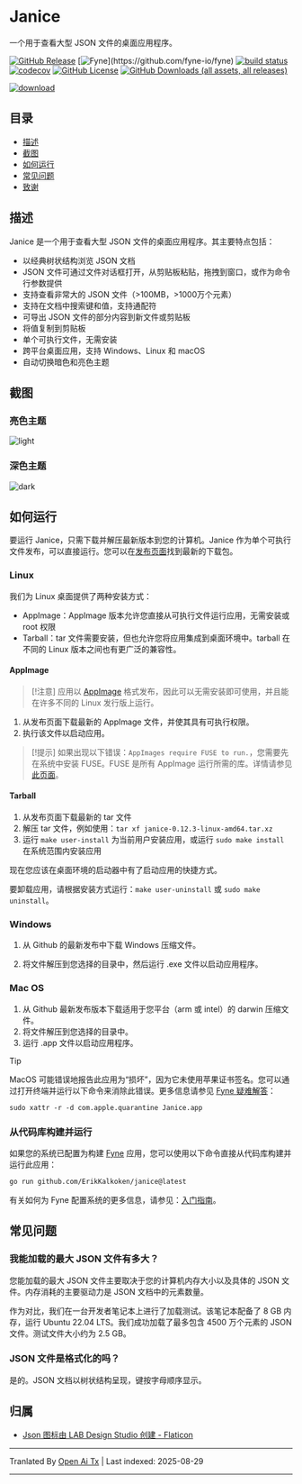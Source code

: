 # Janice

一个用于查看大型 JSON 文件的桌面应用程序。

[![GitHub Release](https://img.shields.io/github/v/release/ErikKalkoken/janice)](https://github.com/ErikKalkoken/janice)
[![Fyne](https://img.shields.io/badge/dynamic/regex?url=https%3A%2F%2Fgithub.com%2FErikKalkoken%2Fjanice%2Fblob%2Fmain%2Fgo.mod&search=fyne%5C.io%5C%2Ffyne%5C%2Fv2%20(v%5Cd*%5C.%5Cd*%5C.%5Cd*)&replace=%241&label=Fyne&cacheSeconds=https%3A%2F%2Fgithub.com%2Ffyne-io%2Ffyne)](https://github.com/fyne-io/fyne)
[![build status](https://github.com/ErikKalkoken/janice/actions/workflows/ci-cd.yml/badge.svg)](https://github.com/ErikKalkoken/janice/actions/workflows/ci-cd.yml)
[![codecov](https://codecov.io/gh/ErikKalkoken/janice/graph/badge.svg?token=nei6PLRXrD)](https://codecov.io/gh/ErikKalkoken/janice)
[![GitHub License](https://img.shields.io/github/license/ErikKalkoken/janice)](https://github.com/ErikKalkoken/janice)
[![GitHub Downloads (all assets, all releases)](https://img.shields.io/github/downloads/ErikKalkoken/janice/total)](https://github.com/ErikKalkoken/janice/releases)

[![download](https://github.com/user-attachments/assets/c8de336f-8c42-4501-86bb-dbc9c66db1f0)](https://github.com/ErikKalkoken/janice/releases/latest)

## 目录

- [描述](#description)
- [截图](#screenshots)
- [如何运行](#how-to-run)
- [常见问题](#faq)
- [致谢](#attributions)

## 描述

Janice 是一个用于查看大型 JSON 文件的桌面应用程序。其主要特点包括：

- 以经典树状结构浏览 JSON 文档
- JSON 文件可通过文件对话框打开，从剪贴板粘贴，拖拽到窗口，或作为命令行参数提供
- 支持查看非常大的 JSON 文件（>100MB，>1000万个元素）
- 支持在文档中搜索键和值，支持通配符
- 可导出 JSON 文件的部分内容到新文件或剪贴板
- 将值复制到剪贴板
- 单个可执行文件，无需安装
- 跨平台桌面应用，支持 Windows、Linux 和 macOS
- 自动切换暗色和亮色主题

## 截图

### 亮色主题

![light](https://cdn.imgpile.com/f/0IrYBjJ_xl.png)
### 深色主题

![dark](https://cdn.imgpile.com/f/bdQBc3q_xl.png)

## 如何运行

要运行 Janice，只需下载并解压最新版本到您的计算机。Janice 作为单个可执行文件发布，可以直接运行。您可以在[发布页面](https://github.com/ErikKalkoken/janice/releases)找到最新的下载包。

### Linux

我们为 Linux 桌面提供了两种安装方式：

- AppImage：AppImage 版本允许您直接从可执行文件运行应用，无需安装或 root 权限
- Tarball：tar 文件需要安装，但也允许您将应用集成到桌面环境中。tarball 在不同的 Linux 版本之间也有更广泛的兼容性。

#### AppImage

> [!注意]
> 应用以 [AppImage](https://appimage.org/) 格式发布，因此可以无需安装即可使用，并且能在许多不同的 Linux 发行版上运行。

1. 从发布页面下载最新的 AppImage 文件，并使其具有可执行权限。
1. 执行该文件以启动应用。

> [!提示]
> 如果出现以下错误：`AppImages require FUSE to run.`，您需要先在系统中安装 FUSE。FUSE 是所有 AppImage 运行所需的库。详情请参见[此页面](https://docs.appimage.org/user-guide/troubleshooting/fuse.html#the-appimage-tells-me-it-needs-fuse-to-run)。

#### Tarball

1. 从发布页面下载最新的 tar 文件
1. 解压 tar 文件，例如使用：`tar xf janice-0.12.3-linux-amd64.tar.xz`
1. 运行 `make user-install` 为当前用户安装应用，或运行 `sudo make install` 在系统范围内安装应用

现在您应该在桌面环境的启动器中有了启动应用的快捷方式。

要卸载应用，请根据安装方式运行：`make user-uninstall` 或 `sudo make uninstall`。

### Windows

1. 从 Github 的最新发布中下载 Windows 压缩文件。

1. 将文件解压到您选择的目录中，然后运行 .exe 文件以启动应用程序。

### Mac OS

1. 从 Github 最新发布版本下载适用于您平台（arm 或 intel）的 darwin 压缩文件。  
1. 将文件解压到您选择的目录中。  
1. 运行 .app 文件以启动应用程序。

> [!TIP]  
> MacOS 可能错误地报告此应用为“损坏”，因为它未使用苹果证书签名。您可以通过打开终端并运行以下命令来消除此错误。更多信息请参见 [Fyne 疑难解答](https://docs.fyne.io/faq/troubleshoot#distribution)：  
>  
> ```sudo xattr -r -d com.apple.quarantine Janice.app```

### 从代码库构建并运行

如果您的系统已配置为构建 [Fyne](https://fyne.io/) 应用，您可以使用以下命令直接从代码库构建并运行此应用：

```sh
go run github.com/ErikKalkoken/janice@latest
```

有关如何为 Fyne 配置系统的更多信息，请参见：[入门指南](https://docs.fyne.io/started/)。

## 常见问题

### 我能加载的最大 JSON 文件有多大？

您能加载的最大 JSON 文件主要取决于您的计算机内存大小以及具体的 JSON 文件。内存消耗的主要驱动力是 JSON 文档中的元素数量。

作为对比，我们在一台开发者笔记本上进行了加载测试。该笔记本配备了 8 GB 内存，运行 Ubuntu 22.04 LTS。我们成功加载了最多包含 4500 万个元素的 JSON 文件。测试文件大小约为 2.5 GB。

### JSON 文件是格式化的吗？

是的。JSON 文档以树状结构呈现，键按字母顺序显示。

## 归属

- [Json 图标由 LAB Design Studio 创建 - Flaticon](https://www.flaticon.com/free-icons/json)


---

Tranlated By [Open Ai Tx](https://github.com/OpenAiTx/OpenAiTx) | Last indexed: 2025-08-29

---